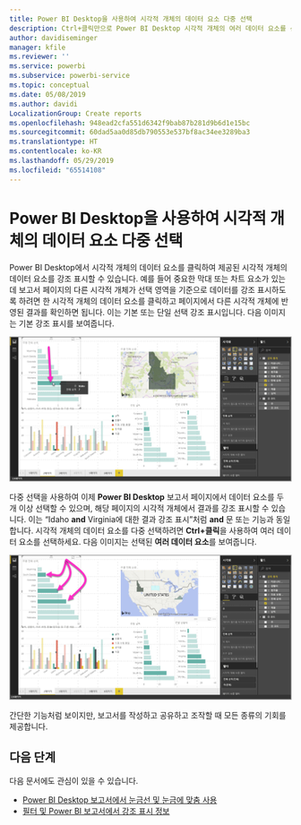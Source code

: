 ```yaml
---
title: Power BI Desktop을 사용하여 시각적 개체의 데이터 요소 다중 선택
description: Ctrl+클릭만으로 Power BI Desktop 시각적 개체의 여러 데이터 요소를 선택할 수 있습니다.
author: davidiseminger
manager: kfile
ms.reviewer: ''
ms.service: powerbi
ms.subservice: powerbi-service
ms.topic: conceptual
ms.date: 05/08/2019
ms.author: davidi
LocalizationGroup: Create reports
ms.openlocfilehash: 948ead2cfa551d6342f9bab87b281d9b6d1e15bc
ms.sourcegitcommit: 60dad5aa0d85db790553e537bf8ac34ee3289ba3
ms.translationtype: HT
ms.contentlocale: ko-KR
ms.lasthandoff: 05/29/2019
ms.locfileid: "65514108"
---
```

# <a name="multi-select-data-elements-in-visuals-using-power-bi-desktop"></a>Power BI Desktop을 사용하여 시각적 개체의 데이터 요소 다중 선택

Power BI Desktop에서 시각적 개체의 데이터 요소를 클릭하여 제공된 시각적 개체의 데이터 요소를 강조 표시할 수 있습니다. 예를 들어 중요한 막대 또는 차트 요소가 있는데 보고서 페이지의 다른 시각적 개체가 선택 영역을 기준으로 데이터를 강조 표시하도록 하려면 한 시각적 개체의 데이터 요소를 클릭하고 페이지에서 다른 시각적 개체에 반영된 결과를 확인하면 됩니다. 이는 기본 또는 단일 선택 강조 표시입니다. 다음 이미지는 기본 강조 표시를 보여줍니다. 

![단일 데이터 요소 선택됨](media/desktop-multi-select/multi-select_01.png)

다중 선택을 사용하여 이제 **Power BI Desktop** 보고서 페이지에서 데이터 요소를 두 개 이상 선택할 수 있으며, 해당 페이지의 시각적 개체에서 결과를 강조 표시할 수 있습니다. 이는 “Idaho **and** Virginia에 대한 결과 강조 표시”처럼 **and** 문 또는 기능과 동일합니다. 시각적 개체의 데이터 요소를 다중 선택하려면 **Ctrl+클릭**을 사용하여 여러 데이터 요소를 선택하세요. 다음 이미지는 선택된 **여러 데이터 요소**를 보여줍니다.

![여러 데이터 요소 선택됨](media/desktop-multi-select/multi-select_02.png)

간단한 기능처럼 보이지만, 보고서를 작성하고 공유하고 조작할 때 모든 종류의 기회를 제공합니다. 

## <a name="next-steps"></a>다음 단계

다음 문서에도 관심이 있을 수 있습니다.

* [Power BI Desktop 보고서에서 눈금선 및 눈금에 맞춤 사용](desktop-gridlines-snap-to-grid.md)
* [필터 및 Power BI 보고서에서 강조 표시 정보](power-bi-reports-filters-and-highlighting.md)

